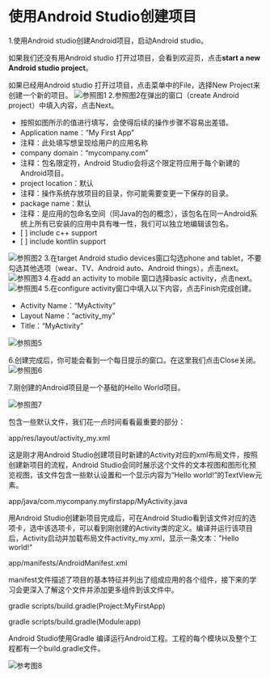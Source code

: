 # 使用Android Studio创建项目

1.使用Android studio创建Android项目，启动Android studio。

如果我们还没有用Android studio 打开过项目，会看到欢迎页，点击**start a new Android studio project**。

如果已经用Android studio 打开过项目，点击菜单中的File，选择New Project来创建一个新的项目。
![参照图1](./img/0001.png)
2.参照图2在弹出的窗口（create Android project）中填入内容，点击Next。
-	按照如图所示的值进行填写，会使得后续的操作步骤不容易出差错。
-	Application name：“My First App”
-	注释：此处填写想呈现给用户的应用名称
-	company domain：“mycompany.com”
-	注释：包名限定符，Android Studio会将这个限定符应用于每个新建的Android项目。
-	project location：默认
-	注释：操作系统存放项目的目录，你可能需要变更一下保存的目录。
-	package name：默认
-	注释：是应用的包命名空间（同Java的包的概念），该包名在同一Android系统上所有已安装的应用中具有唯一性，我们可以独立地编辑该包名。
-    [ ] include c++ support
-    [ ] include kontlin support

![参照图2](./img/0002.png)
3.在target Android studio devices窗口勾选phone and tablet，不要勾选其他选项（wear、TV、Android auto、Android things），点击next。
![参照图3](./img/0003.png)
4.在add an activity to mobile 窗口选择basic activity，点击next。
![参照图4](./img/0004.png)
5.在configure activity窗口中填入以下内容，点击Finish完成创建。
-	Activity Name：“MyActivity”
-	Layout Name：“activity_my”
-	Title：“MyActivity”

![参照图5](./img/0005.png)

6.创建完成后，你可能会看到一个每日提示的窗口。在这里我们点击Close关闭。
![参照图6](./img/0006.png)

7.刚创建的Android项目是一个基础的Hello World项目。

![参照图7](./img/0007.png)

包含一些默认文件，我们花一点时间看看最重要的部分：

app/res/layout/activity_my.xml

这是刚才用Android Studio创建项目时新建的Activity对应的xml布局文件，按照创建新项目的流程，Android Studio会同时展示这个文件的文本视图和图形化预览视图，该文件包含一些默认设置和一个显示内容为“Hello world!”的TextView元素。

app/java/com.mycompany.myfirstapp/MyActivity.java

用Android Studio创建新项目完成后，可在Android Studio看到该文件对应的选项卡，选中该选项卡，可以看到刚创建的Activity类的定义。编译并运行该项目后，Activity启动并加载布局文件activity_my.xml，显示一条文本："Hello world!"

app/manifests/AndroidManifest.xml

manifest文件描述了项目的基本特征并列出了组成应用的各个组件，接下来的学习会更深入了解这个文件并添加更多组件到该文件中。

gradle scripts/build.gradle(Project:MyFirstApp)

gradle scripts/build.gradle(Module:app)

Android Studio使用Gradle 编译运行Android工程。工程的每个模块以及整个工程都有一个build.gradle文件。

![参考图8](./img/0008.png)